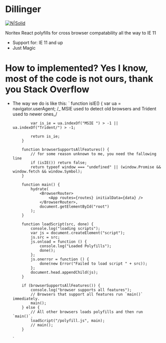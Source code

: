 # Dillinger

[![N|Solid](https://www.noritex.com/logo.jpg)](https://www.norite.com/es/)

Noritex React polyfills for cross browser compatability all the way to IE 11

-   Support for: IE 11 and up
-   Just Magic

# How to implemented? Yes I know, most of the code is not ours, thank you Stack Overflow

-   The way we do is like this:
    `
    function isIE() {
    var ua = navigator.userAgent;
    /_ MSIE used to detect old browsers and Trident used to newer ones_/

                var is_ie = ua.indexOf("MSIE ") > -1 || ua.indexOf("Trident/") > -1;

                return is_ie;
            }

            function browserSupportsAllFeatures() {
                // for some reason unknown to me, you need the fallowing line
                if (isIE()) return false;
                return typeof window === "undefined" || (window.Promise && window.fetch && window.Symbol);
            }

            function main() {
                hydrate(
                    <BrowserRouter>
                        <App routes={routes} initialData={data} />
                    </BrowserRouter>,
                    document.getElementById("root")
                );
            }

            function loadScript(src, done) {
                console.log("loading scripts");
                var js = document.createElement("script");
                js.src = src;
                js.onload = function () {
                    console.log("Loaded Polyfills");
                    done();
                };
                js.onerror = function () {
                    done(new Error("Failed to load script " + src));
                };
                document.head.appendChild(js);
            }

            if (browserSupportsAllFeatures()) {
                console.log("browser supports all features");
                // Browsers that support all features run `main()` immediately.
                main();
            } else {
                // All other browsers loads polyfills and then run `main()`.
                loadScript("/polyfill.js", main);
                // main();
            }

    `
